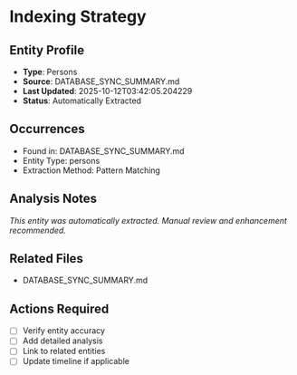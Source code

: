 # Indexing Strategy

## Entity Profile
- **Type**: Persons
- **Source**: DATABASE_SYNC_SUMMARY.md
- **Last Updated**: 2025-10-12T03:42:05.204229
- **Status**: Automatically Extracted

## Occurrences
- Found in: DATABASE_SYNC_SUMMARY.md
- Entity Type: persons
- Extraction Method: Pattern Matching

## Analysis Notes
*This entity was automatically extracted. Manual review and enhancement recommended.*

## Related Files
- DATABASE_SYNC_SUMMARY.md

## Actions Required
- [ ] Verify entity accuracy
- [ ] Add detailed analysis
- [ ] Link to related entities
- [ ] Update timeline if applicable
